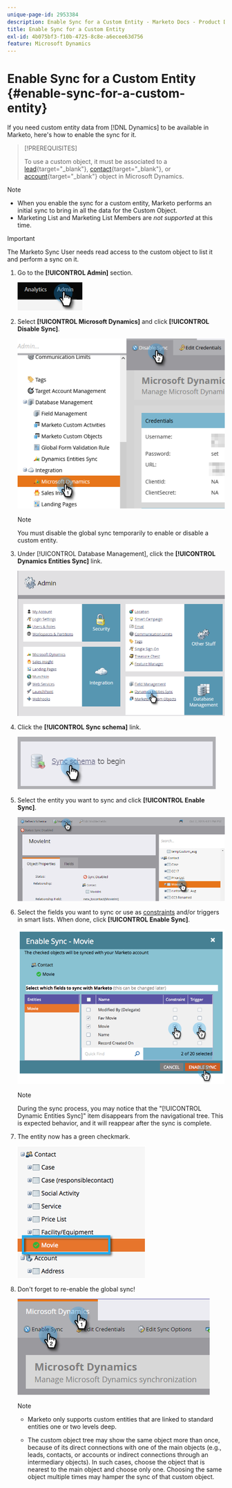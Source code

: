 ```yaml
---
unique-page-id: 2953384
description: Enable Sync for a Custom Entity - Marketo Docs - Product Documentation
title: Enable Sync for a Custom Entity
exl-id: 4b075bf3-f10b-4725-8c8e-a6ecee63d756
feature: Microsoft Dynamics
---
```

# Enable Sync for a Custom Entity {#enable-sync-for-a-custom-entity}

If you need custom entity data from [!DNL Dynamics] to be available in Marketo, here's how to enable the sync for it.

>[!PREREQUISITES]
>
>To use a custom object, it must be associated to a [lead](/help/marketo/product-docs/crm-sync/microsoft-dynamics-sync/microsoft-dynamics-sync-details/microsoft-dynamics-sync-lead-sync.md){target="_blank"}, [contact](/help/marketo/product-docs/crm-sync/microsoft-dynamics-sync/microsoft-dynamics-sync-details/microsoft-dynamics-sync-contact-sync.md){target="_blank"}, or [account](/help/marketo/product-docs/crm-sync/microsoft-dynamics-sync/microsoft-dynamics-sync-details/microsoft-dynamics-sync-account-sync.md){target="_blank"} object in Microsoft Dynamics.

>[!NOTE]
>
>* When you enable the sync for a custom entity, Marketo performs an initial sync to bring in all the data for the Custom Object.
>* Marketing List and Marketing List Members are _not supported_ at this time.

>[!IMPORTANT]
>
>The Marketo Sync User needs read access to the custom object to list it and perform a sync on it.

1. Go to the **[!UICONTROL Admin]** section.

   ![](assets/enable-sync-for-a-custom-entity-1.png)

1. Select **[!UICONTROL Microsoft Dynamics]** and click **[!UICONTROL Disable Sync]**.

   ![](assets/enable-sync-for-a-custom-entity-2.png)

   >[!NOTE]
   >
   >You must disable the global sync temporarily to enable or disable a custom entity.

1. Under [!UICONTROL Database Management], click the **[!UICONTROL Dynamics Entities Sync]** link.

   ![](assets/enable-sync-for-a-custom-entity-3.png)

1. Click the **[!UICONTROL Sync schema]** link.

   ![](assets/enable-sync-for-a-custom-entity-4.png)

1. Select the entity you want to sync and click **[!UICONTROL Enable Sync]**.

   ![](assets/enable-sync-for-a-custom-entity-5.png)

1. Select the fields you want to sync or use as [constraints](/help/marketo/product-docs/core-marketo-concepts/smart-lists-and-static-lists/using-smart-lists/add-a-constraint-to-a-smart-list-filter.md) and/or triggers in smart lists. When done, click **[!UICONTROL Enable Sync]**.

   ![](assets/enable-sync-for-a-custom-entity-6.png)

   >[!NOTE]
   >
   >During the sync process, you may notice that the "[!UICONTROL Dynamic Entities Sync]" item disappears from the navigational tree. This is expected behavior, and it will reappear after the sync is complete.

1. The entity now has a green checkmark.

   ![](assets/enable-sync-for-a-custom-entity-7.png)

1. Don't forget to re-enable the global sync!

   ![](assets/enable-sync-for-a-custom-entity-8.png)

   >[!NOTE]
   >
   >* Marketo only supports custom entities that are linked to standard entities one or two levels deep.
   >
   >* The custom object tree may show the same object more than once, because of its direct connections with one of the main objects (e.g., leads, contacts, or accounts or indirect connections through an intermediary objects). In such cases, choose the object that is nearest to the main object and choose only one. Choosing the same object multiple times may hamper the sync of that custom object.
